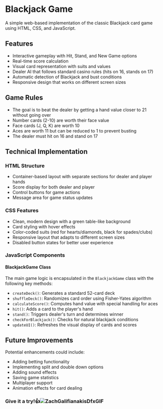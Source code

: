 # Blackjack Game

A simple web-based implementation of the classic Blackjack card game using HTML, CSS, and JavaScript.

## Features

- Interactive gameplay with Hit, Stand, and New Game options
- Real-time score calculation
- Visual card representation with suits and values
- Dealer AI that follows standard casino rules (hits on 16, stands on 17)
- Automatic detection of Blackjack and bust conditions
- Responsive design that works on different screen sizes

## Game Rules

- The goal is to beat the dealer by getting a hand value closer to 21 without going over
- Number cards (2-10) are worth their face value
- Face cards (J, Q, K) are worth 10
- Aces are worth 11 but can be reduced to 1 to prevent busting
- The dealer must hit on 16 and stand on 17


## Technical Implementation

### HTML Structure
- Container-based layout with separate sections for dealer and player hands
- Score display for both dealer and player
- Control buttons for game actions
- Message area for game status updates

### CSS Features
- Clean, modern design with a green table-like background
- Card styling with hover effects
- Color-coded suits (red for hearts/diamonds, black for spades/clubs)
- Responsive layout that adapts to different screen sizes
- Disabled button states for better user experience

### JavaScript Components

#### BlackjackGame Class
The main game logic is encapsulated in the `BlackjackGame` class with the following key methods:

- `createDeck()`: Generates a standard 52-card deck
- `shuffleDeck()`: Randomizes card order using Fisher-Yates algorithm
- `calculateScore()`: Computes hand value with special handling for aces
- `hit()`: Adds a card to the player's hand
- `stand()`: Triggers dealer's turn and determines winner
- `checkForBlackjack()`: Checks for natural blackjack conditions
- `updateUI()`: Refreshes the visual display of cards and scores


## Future Improvements

Potential enhancements could include:
- Adding betting functionality
- Implementing split and double down options
- Adding sound effects
- Saving game statistics
- Multiplayer support
- Animation effects for card dealing

### Give it a try!👍![ZachGalifianakisDfxGIF](https://github.com/user-attachments/assets/48a0164e-b1d1-4fae-8136-102d5c30c050)
